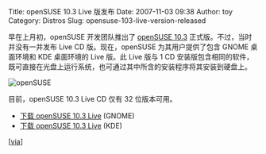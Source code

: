 Title: openSUSE 10.3 Live 版发布
Date: 2007-11-03 09:38
Author: toy
Category: Distros
Slug: opensuse-103-live-version-released

早在上月初，openSUSE 开发团队推出了 [openSUSE
10.3](http://linuxtoy.org/archives/opensuse-103-released.html)
正式版。不过，当时并没有一并发布 Live CD 版。现在，openSUSE
为其用户提供了包含 GNOME 桌面环境和 KDE 桌面环境的 Live 版。此 Live 版与
1 CD
安装版包含相同的软件，既可直接在光盘上运行系统，也可通过其中所含的安装程序将其安装到硬盘上。

![openSUSE](http://i.linuxtoy.org/i/logo/opensuse.jpg)

目前，openSUSE 10.3 Live CD 仅有 32 位版本可用。

- [下载 openSUSE 10.3
Live](http://download.opensuse.org/distribution/10.3/iso/cd/openSUSE-10.3-GM-GNOME-Live-i386.iso)
(GNOME)  
- [下载 openSUSE 10.3
Live](http://download.opensuse.org/distribution/10.3/iso/cd/openSUSE-10.3-GM-KDE-Live-i386.iso)
(KDE)

[[via](http://distrowatch.com/?newsid=04572)]
